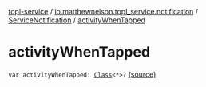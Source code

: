 [topl-service](../../index.md) / [io.matthewnelson.topl_service.notification](../index.md) / [ServiceNotification](index.md) / [activityWhenTapped](./activity-when-tapped.md)

# activityWhenTapped

`var activityWhenTapped: `[`Class`](https://docs.oracle.com/javase/6/docs/api/java/lang/Class.html)`<*>?` [(source)](https://github.com/05nelsonm/TorOnionProxyLibrary-Android/blob/master/topl-service/src/main/java/io/matthewnelson/topl_service/notification/ServiceNotification.kt#L105)